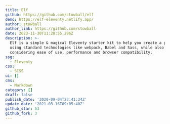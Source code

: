 ```yaml
---
title: Elf
github: https://github.com/stowball/elf
demo: https://elf-eleventy.netlify.app/
author: stowball
author_link: https://github.com/stowball
date: 2023-11-30T11:28:55.296Z
description: >-
  Elf is a simple & magical Eleventy starter kit to help you create a project
  using standard technologies like webpack, Babel and Sass, while also
  considering ease of use, performance and browser compatibility.
ssg:
  - Eleventy
css:
  - SCSS
ui: []
cms:
  - Markdown
category: []
draft: false
publish_date: '2020-09-04T23:41:34Z'
update_date: '2021-03-16T09:05:40Z'
github_star: 53
github_fork: 3
---
```

